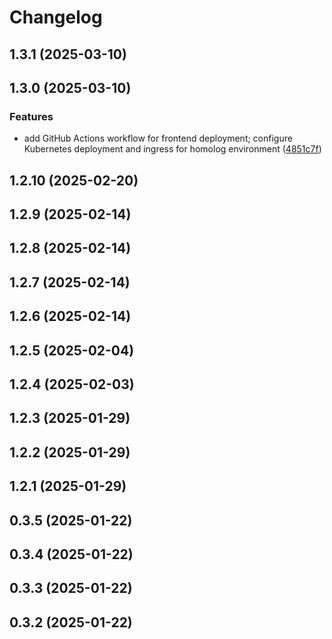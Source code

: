 # Changelog

## 1.3.1 (2025-03-10)

## 1.3.0 (2025-03-10)

### Features

* add GitHub Actions workflow for frontend deployment; configure Kubernetes deployment and ingress for homolog environment ([4851c7f](https://github.com/oondemand/cst-rakuten-frontend/commit/4851c7f51f36b68271f0d621ea294a82540b1591))

## 1.2.10 (2025-02-20)

## 1.2.9 (2025-02-14)

## 1.2.8 (2025-02-14)

## 1.2.7 (2025-02-14)

## 1.2.6 (2025-02-14)

## 1.2.5 (2025-02-04)

## 1.2.4 (2025-02-03)

## 1.2.3 (2025-01-29)

## 1.2.2 (2025-01-29)

## 1.2.1 (2025-01-29)

## 0.3.5 (2025-01-22)

## 0.3.4 (2025-01-22)

## 0.3.3 (2025-01-22)

## 0.3.2 (2025-01-22)

